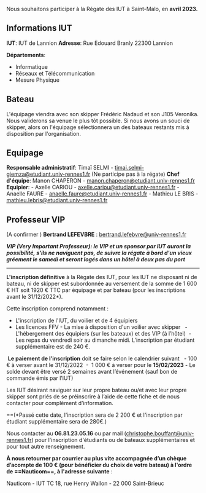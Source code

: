 Nous souhaitons participer à la Régate des IUT à Saint-Malo, en **avril 2023.**

## Informations IUT

**IUT**: IUT de Lannion
**Adresse**: Rue Edouard Branly 22300 Lannion

**Départements**: 
- Informatique
- Réseaux et Télécommunication
- Mesure Physique

## Bateau

L'équipage viendra avec son skipper Frédéric Nadaud et son J105 Veronika. Nous validerons sa venue le plus tôt possible. Si nous avons un souci de skipper, alors on l'équipage sélectionnera un des bateaux restants mis à disposition par l'organisation.

## Equipage

**Responsable administratif**: Timaï SELMI - timai.selmi-giemza@etudiant.univ-rennes1.fr (Ne participe pas à la régate) 
**Chef d'équipe**: Manon CHAPERON - manon.chaperon@etudiant.univ-rennes1.fr
**Equipier**: 
	- Axelle CARIOU - axelle.cariou@etudiant.univ-rennes1.fr
	- Anaelle FAURE - anaelle.faure@etudiant.univ-rennes1.fr
	- Mathieu LE BRIS - mathieu.lebris@etudiant.univ-rennes1.fr

## Professeur VIP
(A confirmer )
**Bertrand LEFEVBRE** : bertrand.lefebvre@univ-rennes1.fr

**_VIP (Very Important Professeur): le VIP et un sponsor par IUT auront la possibilité, s'ils ne naviguent pas, de suivre la régate à bord d'un vieux gréement le samedi et seront logés dans un hôtel à deux pas du port_**

---
**L'inscription définitive** à la Régate des IUT, pour les IUT ne disposant ni de bateau, ni de skipper est subordonnée au versement de la somme de 1 600 € HT soit 1920 € TTC par équipage et par bateau (pour les inscriptions avant le 31/12/2022*). 

Cette inscription comprend notamment : 
- L'inscription de l'IUT, du voilier et de 4 équipiers
- Les licences FFV - La mise à disposition d'un voilier avec skipper  
-  L'hébergement des équipiers (sur les bateaux) et des VIP (à l’hôtel) 
-  Les repas du vendredi soir au dimanche midi. L'inscription par étudiant supplémentaire est de 240 €. 

 **Le paiement de l’inscription** doit se faire selon le calendrier suivant   - 100 € à verser avant le 31/12/2022
 -  1 000 € à verser pour le **15/02/2023** - Le solde devant être versé 2 semaines avant l’événement (sauf bon de commande émis par l’IUT)  

Les IUT désirant naviguer sur leur propre bateau ou/et avec leur propre skipper sont priés de se préinscrire à l’aide de cette fiche et de nous contacter pour complément d’information.  

==(*Passé cette date, l'inscription sera de 2 200 € et l'inscription par étudiant supplémentaire sera de 280€.)

Nous contacter au **06.81.23.05.16** ou par mail (christophe.bouffant@univ-rennes1.fr) pour l'inscription d'étudiants ou de bateaux supplémentaires et pour tout autre renseignement.

**À nous retourner par courrier au plus vite accompagnée d’un chèque d’acompte de 100 € (pour bénéficier du choix de votre bateau) à l'ordre de ==Nauticom==, à l'adresse suivante** :   

Nauticom - IUT TC 18, rue Henry Wallon - 22 000 Saint-Brieuc
 



